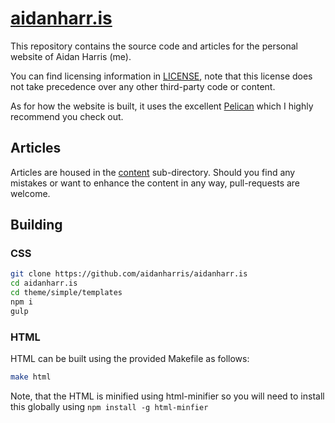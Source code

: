 # [aidanharr.is](https://aidanharr.is)

This repository contains the source code and articles for the personal website of Aidan Harris (me).

You can find licensing information in [LICENSE](https://github.com/aidanharris/aidanharr.is/blob/master/LICENSE), note that this license does not take precedence over any other third-party code or content.

As for how the website is built, it uses the excellent [Pelican](https://github.com/getpelican/pelican/) which I highly recommend you check out.

## Articles

Articles are housed in the [content](https://github.com/aidanharris/aidanharr.is/tree/master/content) sub-directory. Should you find any mistakes or want to enhance the content in any way, pull-requests are welcome.

## Building

### CSS

```bash
git clone https://github.com/aidanharris/aidanharr.is
cd aidanharr.is
cd theme/simple/templates
npm i
gulp
```

### HTML

HTML can be built using the provided Makefile as follows:

```bash
make html
```

Note, that the HTML is minified using html-minifier so you will need to install this globally using `npm install -g html-minfier`

